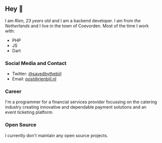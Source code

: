 ## Hey 👋

I am *Rien*, *23 years old* and I am a backend developer. I am from *the Netherlands* and I live in the town of Coevorden. Most of the time I work with:
- PHP
- JS
- Dart

### Social Media and Contact
- Twitter: [@savedbythebijl](https://twitter.com/savedbythebijl)
- Email: [post@rienbijl.nl](mailto:post@rienbijl.nl)

### Career
I'm a programmer for a financial services provider focussing on the catering industry creating innovative and dependable payment solutions and an event ticketing platform.

### Open Source
I currently don't maintain any open source projects.
